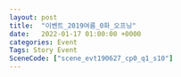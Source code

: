 ```yaml
---
layout: post
title:  "이벤트_2019여름_0화_오프닝"
date:   2022-01-17 01:00:00 +0000
categories: Event
Tags: Story Event
SceneCode: ["scene_evt190627_cp0_q1_s10"]
---
```

